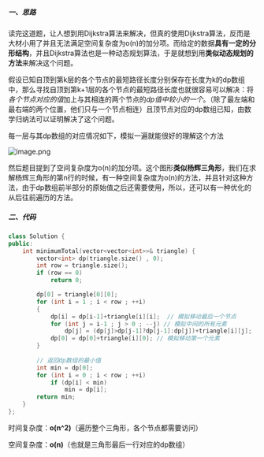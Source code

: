 ##### 一、思路

读完这道题，让人想到用Dijkstra算法来解决，但真的使用Dijkstra算法，反而是大材小用了并且无法满足空间复杂度为o(n)的加分项。而给定的数据**具有一定的分形结构**，并且Dijkstra算法也是一种动态规划算法，于是就想到用**类似动态规划的方法**来解决这个问题。

假设已知自顶到第k层的各个节点的最短路径长度分别保存在长度为k的dp数组中，那么寻找自顶到第k+1层的各个节点的最短路径长度也就很容易可以解决：将*各个节点对应的值*加上与其相连的两个节点的*dp值中较小的一个*。（除了最左端和最右端的两个位置，他们只与一个节点相连）且顶节点对应的dp数组已知，由数学归纳法可以证明解决了这个问题。

每一层与其dp数组的对应情况如下，模拟一遍就能很好的理解这个方法

![image.png](https://i.loli.net/2020/02/16/sLkznhcj59qVRZx.png)

然后题目提到了空间复杂度为o(n)的加分项。这个图形**类似杨辉三角形**，我们在求解杨辉三角形的第n行的时候，有一种空间复杂度为o(n)的方法，并且针对这种方法，由于dp数组前半部分的原始值之后还需要使用，所以，还可以有一种优化的从后往前遍历的方法。

##### 二、代码

```c++
class Solution {
public:
    int minimumTotal(vector<vector<int>>& triangle) {
        vector<int> dp(triangle.size() , 0);
        int row = triangle.size();
        if (row == 0)
            return 0;

        dp[0] = triangle[0][0];
        for (int i = 1 ; i < row ; ++i)
        {
            dp[i] = dp[i-1]+triangle[i][i];  // 模拟移动最后一个节点
            for (int j = i-1 ; j > 0 ; --j) // 模拟中间的所有元素
                dp[j] = (dp[j]>dp[j-1]?dp[j-1]:dp[j])+triangle[i][j];
            dp[0] = dp[0]+triangle[i][0]; // 模拟移动第一个元素
        }
        
        // 返回dp数组的最小值
        int min = dp[0];
        for (int i = 0 ; i < row ; ++i)
            if (dp[i] < min)
                min = dp[i];
        return min;
    }
};
```

时间复杂度：**o(n^2)**（遍历整个三角形，各个节点都需要访问）

空间复杂度：**o(n)**（也就是三角形最后一行对应的dp数组）